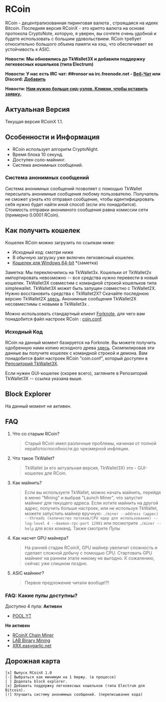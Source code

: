 # RCoin

RCoin - децентрализованная пиринговая валюта , строящаяся на идеях Bitcoin. Последняя версия RCoinX - это крипто валюта на основе протокола CryptoNote, которую, я уверен, вы сочтете очень удобной и будете использовать с большим удовольствием. RCoin требует относительно большого объема памяти на хэш, что обеспечивает ее устойчивость к ASIC.

**Новости: Мы обновились до TkWallet3X и добавили поддержку легковесных кошельков (типа Electrum)**

**Новости: У нас есть IRC чат: ##ronsor на irc.freenode.net - [Веб-Чат](http://kiwiirc.com/client/irc.freenode.net/##ronsor) или Discord: [Добавить](https://discord.gg/UVcjJBb)**

**Новости: [Нам нужно больше сид-узлов. Кликни, чтобы оставить заявку.](https://github.com/tinyrcoin/tkwallet/issues/1)**

## Актуальная Версия

Текущая версия RCoinX 1.1.

## Особенности и Информация

* RCoin использует алгоритм CryptoNight.
* Время блока 10 секунд.
* Доступен соло-майнинг.
* Система анонимных сообщений.

### Система анонимных сообщений

Система анонимных сообщений позволяет с помощью TkWallet пересылать анонимные сообщения любому пользователю. Получатель не сможет узнать кто отправил сообщение, чтобы идентифицировать себя нужно будет найти иной способ (если это понадобится). Стоимость отправки анонимного сообщения равна комиссии сети (примерно 0.0001 RCoin).

## Как получить кошелек

Кошелек RCoin можно загрузить по ссылкам ниже:

* Исходный код: смотри ниже
* В обычную загрузку уже включен легковесный кошелек.
* [Кошелек для Windows 64-bit](https://rcoin.surge.sh/wallet3x-win64.zip) \*(заметка)

Заметка: Мы переключились на TkWallet3x. Кошельки от TkWallet2x импортировать невозможно -- все средства нужно перевести в новый кошелек.
TkWallet3X совместим с командной строкой кошельков типа simplewallet. TkWallet3X может быть запущен совместно с TkWallet2X. Нужно восстановить средства с TkWallet2X? Скачайте последнюю версию TkWallet2X [здесь](https://rcoin.surge.sh/wallet-win64.zip). Анонимные сообщения TkWallet2X несовместимы с новыми в TkWallet3x .

Можно использовать стандартный клиент [Forknote](http://forknote.net), для чего вам понадобится файл настроек RCoin : [coin.conf](https://github.com/tinyrcoin/tkwallet/raw/master/coin.conf).

### Исходный Код

RCoin на данный момент базируется на Forknote. Вы можете получить одобренную нами копию исходного древа [здесь](http://github.com/tinyrcoin/forknote). Скомпилировав эти данные вы получите кошелек с командной строкой и демона. Вам понадобится файл настроек RCoin "coin.conf", который доступен в [Репозиторий TkWallet3X](https://github.com/tinyrcoin/tkwallet).

Если нужен GUI-кошелек (скорее всего), загляните в Репозиторий TkWallet3X -- ссылка указана выше.

## Block Explorer

На данный момент не активен.

## FAQ

1. Что со старым RCoin?
   > Старый RCoin имел различные проблемы, начиная от полной неработоспособности до чрезмерной инфляции.
   
2. Что такое TkWallet?
   > TkWallet (и его актуальная версия, TkWallet3X) это - GUI-кошелек для RCoin.
   
3. Как майнить?
   > Если вы используете TkWallet, можно начать майнить, перейдя в меню "Mining" и выбрав "Launch Miner", что запустит майнинг для текущего адреса.
   > Если хотите майнить на другой адрес, получить больше настроек, или не используя TkWallet, можете запустить майнер вручную:
   `./miner --address (адрес) --threads (количество потоков/CPU ядер для использования) --log-level 4 --daemon-rpc-port 12991` или посмотрите `./miner --help` для всех команд.
   > Также смотрите *Пулы*
4. Как насчет GPU майнера?
   > На ранней стадии RCoinX, GPU майнер увеличит сложность и сделает сложной добычу с помощью CPU. Стартовать GPU майнинг на раннем этапе никому не выгодно.
   > К сожалению, сейчас уже слишком поздно. 
   
5. ASIC майнинг?
   > Первое предложение читали вообще!?!
   
### FAQ: Какие пулы доступны?

Доступно 4 пула:
**Активен**
* [POOL.YT](http://pool.yt)

**Не активен**
* [RCoinX Chain Miner](http://rcoinx.chain-miner.com/)
* [LAB Binary Mining](http://labbinarymining.com/)
* [XRX.easygarlic.net](https://xrx.easygarlic.net/)

## Дорожная карта

```
[x] Выпуск RCoinX 1.0
[-] Выбраться как минимум на 1 биржу. (в процессе)
[ ] Доделать block explorer. 
[x] Добавить поддержку легковесных кошельков (типа Electrum для Bitcoin).
[!] Улучшить систему анонимных сообщений. (переписывание кода)
```
